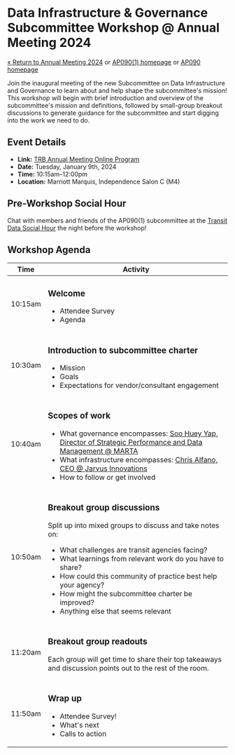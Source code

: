 # Data Infrastructure & Governance Subcommittee Workshop @ Annual Meeting 2024

[« Return to Annual Meeting 2024](/annual-meetings/2024/) or [AP090(1) homepage](/subcommittees/data-infra-gov/) or [AP090 homepage](/)

Join the inaugural meeting of the new Subcommittee on Data Infrastructure and Governance to learn about and help shape the subcommittee's mission! This workshop will begin with brief introduction and overview of the subcommittee's mission and definitions, followed by small-group breakout discussions to generate guidance for the subcommittee and start digging into the work we need to do.

## Event Details

- **Link:** [TRB Annual Meeting Online Program](https://annualmeeting.mytrb.org/OnlineProgram/Details/21047)
- **Date:** Tuesday, January 9th, 2024
- **Time:** 10:15am–12:00pm
- **Location:** Marriott Marquis, Independence Salon C (M4)

## Pre-Workshop Social Hour

Chat with members and friends of the AP090(1) subcommittee at the [Transit Data Social Hour](./social-hour) the night before the workshop!

## Workshop Agenda

| Time    | Activity                                                                                                  |
|---------|-----------------------------------------------------------------------------------------------------------|
| 10:15am | <h3>Welcome</h3> <ul><li>Attendee Survey</li><li>Agenda</li></ul>  |
| 10:30am | <h3>Introduction to subcommittee charter</h3><ul><li>Mission</li><li>Goals</li><li>Expectations for vendor/consultant engagement</li></ul>  |
| 10:40am | <h3>Scopes of work</h3><ul><li>What governance encompasses: <a href="https://www.linkedin.com/in/soo-huey-yap-566b8715/">Soo Huey Yap, Director of Strategic Performance and Data Management @ MARTA</a></li><li>What infrastructure encompasses: <a href="https://www.linkedin.com/in/themightychris/">Chris Alfano, CEO @ Jarvus Innovations</a></li><li>How to follow or get involved</li></ul>  |
| 10:50am | <h3>Breakout group discussions</h3><p>Split up into mixed groups to discuss and take notes on:</p><ul><li>What challenges are transit agencies facing?</li><li>What learnings from relevant work do you have to share?</li><li>How could this community of practice best help your agency?</li><li>How might the subcommittee charter be improved?</li><li>Anything else that seems relevant</li>  |
| 11:20am | <h3>Breakout group readouts</h3><p>Each group will get time to share their top takeaways and discussion points out to the rest of the room.</p>  |
| 11:50am | <h3>Wrap up</h3><ul><li>Attendee Survey!</li><li>What's next</li><li>Calls to action</li></ul>  |
